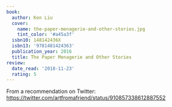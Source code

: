 ```yaml
---
book:
  author: Ken Liu
  cover:
    name: the-paper-menagerie-and-other-stories.jpg
    tint_color: '#a45a3f'
  isbn10: 148142436X
  isbn13: '9781481424363'
  publication_year: 2016
  title: The Paper Menagerie and Other Stories
review:
  date_read: '2018-11-23'
  rating: 5
---
```


From a recommendation on Twitter: https://twitter.com/artfromafriend/status/910857338612887552
